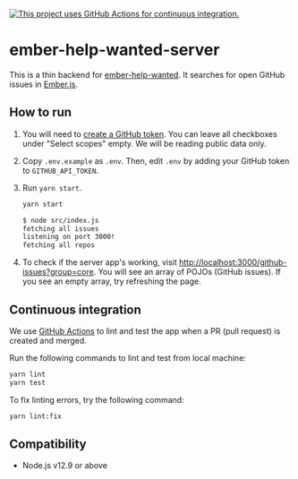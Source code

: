 [![This project uses GitHub Actions for continuous integration.](https://github.com/ember-learn/ember-help-wanted-server/workflows/CI/badge.svg)](https://github.com/ember-learn/ember-help-wanted-server/actions?query=workflow%3ACI)

ember-help-wanted-server
==============================================================================

This is a thin backend for [ember-help-wanted](https://github.com/ember-learn/ember-help-wanted). It searches for open GitHub issues in [Ember.js](https://emberjs.com/).


How to run
------------------------------------------------------------------------------

1. You will need to [create a GitHub token](https://github.com/settings/tokens/new). You can leave all checkboxes under "Select scopes" empty. We will be reading public data only.

1. Copy `.env.example` as `.env`. Then, edit `.env` by adding your GitHub token to `GITHUB_API_TOKEN`.

1. Run `yarn start`.

    ```bash
    yarn start

    $ node src/index.js
    fetching all issues
    listening on port 3000!
    fetching all repos
    ```

1. To check if the server app's working, visit [http://localhost:3000/github-issues?group=core](http://localhost:3000/github-issues?group=core). You will see an array of POJOs (GitHub issues). If you see an empty array, try refreshing the page.


Continuous integration
------------------------------------------------------------------------------

We use [GitHub Actions](.github/workflows/ci.yml) to lint and test the app when a PR (pull request) is created and merged.

Run the following commands to lint and test from local machine:

```bash
yarn lint
yarn test
```

To fix linting errors, try the following command:

```bash
yarn lint:fix
```


Compatibility
------------------------------------------------------------------------------

- Node.js v12.9 or above